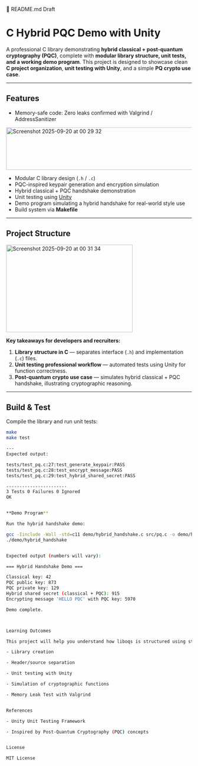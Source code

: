 🔹 README.md Draft
# C Hybrid PQC Demo with Unity

A professional C library demonstrating **hybrid classical + post-quantum cryptography (PQC)**, complete with **modular library structure, unit tests, and a working demo program**. This project 
is designed to showcase clean **C project organization**, **unit testing with Unity**, and a simple **PQ crypto use case**.

--- 

## Features

- Memory-safe code: Zero leaks confirmed with Valgrind / AddressSanitizer

<img width="505" height="115" alt="Screenshot 2025-09-20 at 00 29 32" src="https://github.com/user-attachments/assets/397f7851-f28c-4d30-bedd-abc3abe84d49" />

- Modular C library design (`.h` / `.c`)  
- PQC-inspired keypair generation and encryption simulation  
- Hybrid classical + PQC handshake demonstration  
- Unit testing using [Unity](https://github.com/ThrowTheSwitch/Unity)  
- Demo program simulating a hybrid handshake for real-world style use  
- Build system via **Makefile**

---

## Project Structure

<img width="343" height="237" alt="Screenshot 2025-09-20 at 00 31 34" src="https://github.com/user-attachments/assets/c34ed64d-a15c-481a-b507-1764f3197f79" />


**Key takeaways for developers and recruiters:**

1. **Library structure in C** — separates interface (`.h`) and implementation (`.c`) files.  
2. **Unit testing professional workflow** — automated tests using Unity for function correctness.  
3. **Post-quantum crypto use case** — simulates hybrid classical + PQC handshake, illustrating cryptographic reasoning.

---

## Build & Test

Compile the library and run unit tests:

```bash
make
make test

--- 
Expected output:

tests/test_pq.c:27:test_generate_keypair:PASS
tests/test_pq.c:28:test_encrypt_message:PASS
tests/test_pq.c:29:test_hybrid_shared_secret:PASS

-----------------------
3 Tests 0 Failures 0 Ignored 
OK


**Demo Program**

Run the hybrid handshake demo:

gcc -Iinclude -Wall -std=c11 demo/hybrid_handshake.c src/pq.c -o demo/hybrid_handshake
./demo/hybrid_handshake


Expected output (numbers will vary):

=== Hybrid Handshake Demo ===

Classical key: 42
PQC public key: 873
PQC private key: 129
Hybrid shared secret (classical + PQC): 915
Encrypting message 'HELLO PQC' with PQC key: 5970

Demo complete.



Learning Outcomes

This project will help you understand how liboqs is structured using standard C library design in the context of terminating post-quantum handshakes:

- Library creation

- Header/source separation

- Unit testing with Unity

- Simulation of cryptographic functions

- Memory Leak Test with Valgrind


References

- Unity Unit Testing Framework

- Inspired by Post-Quantum Cryptography (PQC) concepts


License

MIT License
